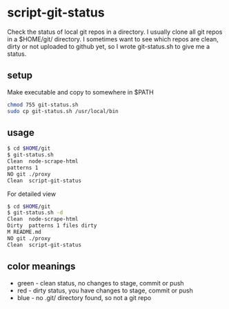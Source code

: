 # script-git-status

Check the status of local git repos in a directory.  I usually clone all git repos
in a $HOME/git/ directory.  I sometimes want to see which repos are clean, dirty or not
uploaded to github yet, so I wrote git-status.sh to give me a status.


## setup

Make executable and copy to somewhere in $PATH

```sh
chmod 755 git-status.sh
sudo cp git-status.sh /usr/local/bin
```

## usage

```sh
$ cd $HOME/git
$ git-status.sh
Clean  node-scrape-html
patterns 1
NO git ./proxy
Clean  script-git-status
```
For detailed view
````sh
$ cd $HOME/git
$ git-status.sh -d
Clean  node-scrape-html
Dirty  patterns 1 files dirty
M README.md
NO git ./proxy
Clean  script-git-status
````

## color meanings

- green - clean status, no changes to stage, commit or push
- red - dirty status, you have changes to stage, commit or push
- blue - no .git/ directory found, so not a git repo
